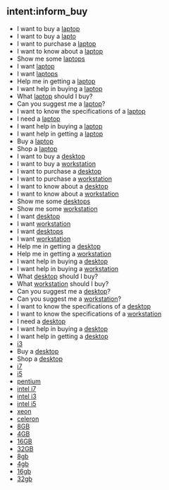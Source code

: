 ## intent:inform_buy
- I want to buy a [laptop](system)
- I want to buy a [lapto](system)
- I want to purchase a [laptop](system)
- I want to know about a [laptop](system)
- Show me some [laptops](system)
- I want [laptop](system)
- I want [laptops](system)
- Help me in getting a [laptop](system)
- I want help in buying a [laptop](system)
- What [laptop](system) should I buy?
- Can you suggest me a [laptop](system)?
- I want to know the specifications of a [laptop](system)
- I need a [laptop](system)
- I want help in buying a [laptop](system)
- I want help in getting a [laptop](system)
- Buy a [laptop](system)
- Shop a [laptop](system)
- I want to buy a [desktop](system)
- I want to buy a [workstation](system)
- I want to purchase a [desktop](system)
- I want to purchase a [workstation](system)
- I want to know about a [desktop](system)
- I want to know about a [workstation](system)
- Show me some [desktops](system)
- Show me some [workstation](system)
- I want [desktop](system)
- I want [workstation](system)
- I want [desktops](system)
- I want [workstation](system)
- Help me in getting a [desktop](system)
- Help me in getting a [workstation](system)
- I want help in buying a [desktop](system)
- I want help in buying a [workstation](system)
- What [desktop](system) should I buy?
- What [workstation](system) should I buy?
- Can you suggest me a [desktop](system)?
- Can you suggest me a [workstation](system)?
- I want to know the specifications of a [desktop](system)
- I want to know the specifications of a [workstation](system)
- I need a [desktop](system)
- I want help in buying a [desktop](system)
- I want help in getting a [desktop](system)
- [i3](processor)
- Buy a [desktop](system)
- Shop a [desktop](system)
- [i7](processor)
- [i5](processor)
- [pentium](processor)
- [intel i7](processor)
- [intel i3](processor)
- [intel i5](processor)
- [xeon](processor)
- [celeron](processor)
- [8GB](ram)
- [4GB](ram)
- [16GB](ram)
- [32GB](ram)
- [8gb](ram)
- [4gb](ram)
- [16gb](ram)
- [32gb](ram)